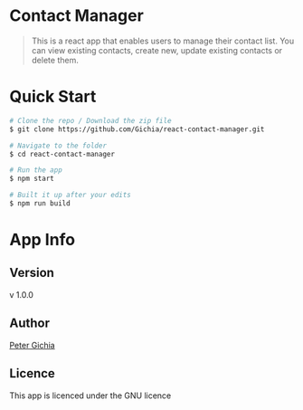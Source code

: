# Contact Manager
> This is a react app that enables users to manage their contact list. You can view existing contacts, create new, update existing contacts or delete them.

# Quick Start
```bash
# Clone the repo / Download the zip file
$ git clone https://github.com/Gichia/react-contact-manager.git

# Navigate to the folder
$ cd react-contact-manager

# Run the app
$ npm start

# Built it up after your edits
$ npm run build
```

# App Info

## Version
v 1.0.0

## Author
[Peter Gichia]("https://github.com/Gichia/")

## Licence
This app is licenced under the GNU licence
